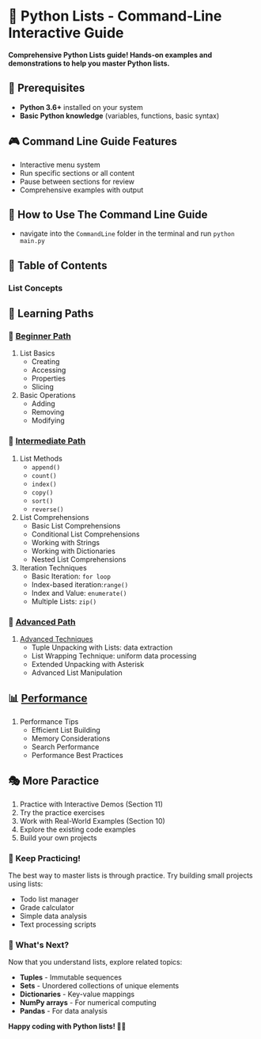 # 🐍 Python Lists - Command-Line Interactive Guide
**Comprehensive Python Lists guide! Hands-on examples and demonstrations to help you master Python lists.**

## 🔧 Prerequisites

- **Python 3.6+** installed on your system
- **Basic Python knowledge** (variables, functions, basic syntax)

## 🎮 Command Line Guide Features
- Interactive menu system
- Run specific sections or all content
- Pause between sections for review
- Comprehensive examples with output




## 🎯 How to Use The Command Line Guide
- navigate into the `CommandLine` folder in the terminal and run `python main.py`



## 📖 Table of Contents
### List Concepts

## 🎯 Learning Paths

### 🌱 [Beginner Path](./list_beginner.py)
1. List Basics
    - Creating
    - Accessing
    - Properties
    - Slicing
2. Basic Operations
    - Adding
    - Removing
    - Modifying
    

### 🌿 [Intermediate Path](./list_intermediate.py)
1. List Methods
    - `append()`
    - `count()`
    - `index()`
    - `copy()`
    - `sort()`
    - `reverse()`
2. List Comprehensions
    - Basic List Comprehensions
    - Conditional List Comprehensions
    - Working with Strings
    - Working with Dictionaries
    - Nested List Comprehensions
3. Iteration Techniques
    - Basic Iteration: `for loop`
    - Index-based iteration:`range()`
    - Index and Value: `enumerate()`
    - Multiple Lists: `zip()`

### 🌳 [Advanced Path](./list_advance.py)
1. [Advanced Techniques](./list_advance.py)
    - Tuple Unpacking with Lists: data extraction
    - List Wrapping Technique: uniform data processing
    - Extended Unpacking with Asterisk
    - Advanced List Manipulation

## 📊 [Performance](./performance_tips.py)
1. Performance Tips
    - Efficient List Building
    - Memory Considerations
    - Search Performance
    - Performance Best Practices

## 🎭 More Paractice
1. Practice with Interactive Demos (Section 11)
2. Try the practice exercises
3. Work with Real-World Examples (Section 10)
4. Explore the existing code examples
5. Build your own projects



<!-- ### Advanced Features

- **🔄 Data Processing Pipelines** - Real-world data handling
- **📊 Statistical Operations** - Data analysis techniques
- **🎯 Error Handling** - Robust code practices

## 🚀 List Best Practices

- Use list comprehensions for simple transformations
- Use `append()` to add single items, `extend()` for multiple items
- Use `enumerate()` when you need both index and value
- Use `in` operator to check membership
- Consider using sets for frequent membership testing
- Be careful with mutable default arguments in functions -->

### 🎯 Keep Practicing!

The best way to master lists is through practice. Try building small projects using lists:
- Todo list manager
- Grade calculator
- Simple data analysis
- Text processing scripts

### 📖 What's Next?

Now that you understand lists, explore related topics:
- **Tuples** - Immutable sequences
- **Sets** - Unordered collections of unique elements  
- **Dictionaries** - Key-value mappings
- **NumPy arrays** - For numerical computing
- **Pandas** - For data analysis


**Happy coding with Python lists! 🐍✨**


